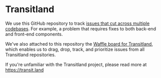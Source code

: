 # Transitland

We use this GitHub repository to track [issues that cut across multiple codebases](https://github.com/transitland/transitland/issues). For example, a
problem that requires fixes to both back-end and front-end components.

We've also attached to this repository the [Waffle board for Transitland](https://waffle.io/transitland/transitland), which enables us to drag, drop, track, and prioritize issues from all Transitland
repositories.

If you're unfamiliar with the Transitland project, please read more at
https://transit.land
